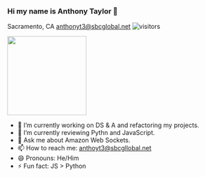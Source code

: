 ### Hi my name is Anthony Taylor 👋
Sacramento, CA    anthonyt3@sbcglobal.net
![visitors](https://visitor-badge.glitch.me/badge?page_id=page.id)

<img height="180em" src="https://github-readme-stats.vercel.app/api?username=antt3&show_icons=true&hide_border=true&&count_private=true&include_all_commits=true" />

<!--
**antt3/antt3** is a ✨ _special_ ✨ repository because its `README.md` (this file) appears on your GitHub profile.

Here are some ideas to get you started:
-->
- 🔭 I’m currently working on DS & A and refactoring my projects.
- 🌱 I’m currently reviewing Pythn and JavaScript.
- 💬 Ask me about Amazon Web Sockets.
- 📫 How to reach me: anthoyt3@sbcgllobal.net
- 😄 Pronouns: He/Him
- ⚡ Fun fact: JS > Python

